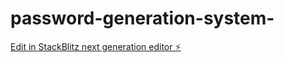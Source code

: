 # password-generation-system-

[Edit in StackBlitz next generation editor ⚡️](https://stackblitz.com/~/github.com/Brendon199/password-generation-system-)